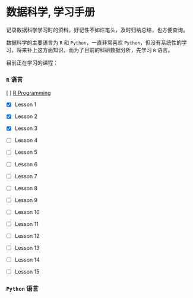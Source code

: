 # 数据科学, 学习手册

记录数据科学学习时的资料，好记性不如烂笔头，及时归纳总结，也方便查询。

数据科学的主要语言为 `R` 和 `Python`，一直非常喜欢 `Python`，但没有系统性的学习，将来补上这方面知识，而为了目前的科研数据分析，先学习 `R` 语言。

目前正在学习的课程：
### `R` 语言

[ ] [R Programming](https://github.com/swirldev/swirl_courses/tree/master/R_Programming)
- [x] Lesson 1
- [x] Lesson 2
- [x] Lesson 3
- [ ] Lesson 4
- [ ] Lesson 5
- [ ] Lesson 6
- [ ] Lesson 7
- [ ] Lesson 8
- [ ] Lesson 9
- [ ] Lesson 10
- [ ] Lesson 11
- [ ] Lesson 12
- [ ] Lesson 13
- [ ] Lesson 14
- [ ] Lesson 15


### `Python` 语言